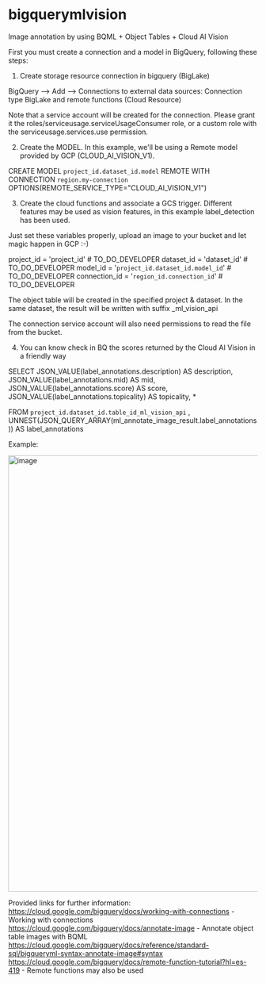 # bigquerymlvision
Image annotation by using BQML + Object Tables + Cloud AI Vision


First you must create a connection and a model in BigQuery, following these steps:

1. Create storage resource connection in bigquery (BigLake)

BigQuery --> Add --> Connections to external data sources:
Connection type
BigLake and remote functions (Cloud Resource)

Note that a service account will be created for the connection. Please grant it the roles/serviceusage.serviceUsageConsumer role, or a custom role with the serviceusage.services.use permission.


2. Create the MODEL. In this example, we'll be using a Remote model provided by GCP (CLOUD_AI_VISION_V1).


CREATE MODEL `project_id.dataset_id.model`
REMOTE WITH CONNECTION `region.my-connection`
OPTIONS(REMOTE_SERVICE_TYPE="CLOUD_AI_VISION_V1")


3. Create the cloud functions and associate a GCS trigger.
Different features may be used as vision features, in this example label_detection has been used.

Just set these variables properly, upload an image to your bucket and let magic happen in GCP :-)

 project_id = 'project_id' # TO_DO_DEVELOPER
 dataset_id = 'dataset_id'       # TO_DO_DEVELOPER
 model_id = '`project_id.dataset_id.model_id`'  # TO_DO_DEVELOPER
 connection_id = '`region_id.connection_id`'  # TO_DO_DEVELOPER

The object table will be created in the specified project & dataset. In the same dataset, the result will be written with suffix _ml_vision_api

The connection service account will also need permissions to read the file from the bucket.


4. You can know check in BQ the scores returned by the Cloud AI Vision in a friendly way

SELECT
JSON_VALUE(label_annotations.description) AS description,
JSON_VALUE(label_annotations.mid) AS mid,
JSON_VALUE(label_annotations.score) AS score,
JSON_VALUE(label_annotations.topicality) AS topicality,
*


FROM `project_id.dataset_id.table_id_ml_vision_api` ,
UNNEST(JSON_QUERY_ARRAY(ml_annotate_image_result.label_annotations)) AS label_annotations

Example:

<img width="880" alt="image" src="https://github.com/domirosell/bigquerymlvision/assets/136735618/d991dbf3-9da8-4ce7-b696-77f443fad282">

Provided links for further information:
https://cloud.google.com/bigquery/docs/working-with-connections - Working with connections
https://cloud.google.com/bigquery/docs/annotate-image - Annotate object table images with BQML
https://cloud.google.com/bigquery/docs/reference/standard-sql/bigqueryml-syntax-annotate-image#syntax
https://cloud.google.com/bigquery/docs/remote-function-tutorial?hl=es-419 - Remote functions may also be used



